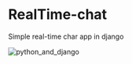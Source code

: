 # RealTime-chat
Simple real-time char app in django

![python_and_django](https://user-images.githubusercontent.com/73754188/207240136-db2ac046-05ed-4a97-b659-0e7b5ddea8be.png)

